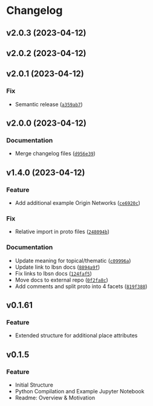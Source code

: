 # Changelog

<!--next-version-placeholder-->

## v2.0.3 (2023-04-12)


## v2.0.2 (2023-04-12)


## v2.0.1 (2023-04-12)
### Fix
* Semantic release ([`a359ab7`](https://github.com/Sieboldianus/lbsnstructure/commit/a359ab782ff12a9ca024f0f43ddddd0e57fed463))

## v2.0.0 (2023-04-12)
### Documentation
* Merge changelog files ([`d956e39`](https://github.com/Sieboldianus/lbsnstructure/commit/d956e39fdb07cf9cf6b75cb47a412b50ba91b90a))

## v1.4.0 (2023-04-12)
### Feature
* Add additional example Origin Networks ([`ce6920c`](https://github.com/Sieboldianus/lbsnstructure/commit/ce6920c416005ff998f0e9e1e77abc58b3c76063))

### Fix
* Relative import in proto files ([`248094b`](https://github.com/Sieboldianus/lbsnstructure/commit/248094b944323bd885bcfdb93739efc381f321bb))

### Documentation
* Update meaning for topical/thematic ([`c09996a`](https://github.com/Sieboldianus/lbsnstructure/commit/c09996aef572ea8a531963d34377f5e7d1665a5a))
* Update link to lbsn docs ([`8894a9f`](https://github.com/Sieboldianus/lbsnstructure/commit/8894a9fe260bd67dafcc6e36c408500f4dbfff81))
* Fix links to lbsn docs ([`124faf5`](https://github.com/Sieboldianus/lbsnstructure/commit/124faf534f74caf0d333a3e9584e56f0751ab7e9))
* Move docs to external repo ([`0f2fa8c`](https://github.com/Sieboldianus/lbsnstructure/commit/0f2fa8c9ee02ed2a05d5ef96c38e86337554f696))
* Add comments and split proto into 4 facets ([`819f388`](https://github.com/Sieboldianus/lbsnstructure/commit/819f388187b7bbd40678cd951ed94c3c3feb6994))

## v0.1.61
### Feature
* Extended structure for additional place attributes

## v0.1.5
### Feature
* Initial Structure
* Python Compilation and Example Jupyter Notebook
* Readme: Overview & Motivation